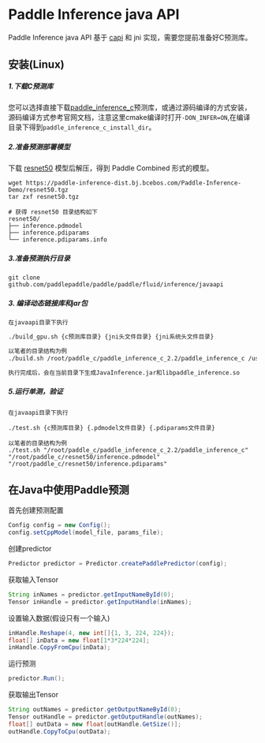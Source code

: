 # Paddle Inference java API

Paddle Inference java API 基于 [capi](../capi_exp) 和 jni 实现，需要您提前准备好C预测库。

## 安装(Linux)

##### 1.下载C预测库

您可以选择直接下载[paddle_inference_c](https://github.com/PaddlePaddle/Paddle-Inference-Demo/blob/master/docs/user_guides/download_lib.md)预测库，或通过源码编译的方式安装，源码编译方式参考官网文档，注意这里cmake编译时打开`-DON_INFER=ON`,在编译目录下得到`paddle_inference_c_install_dir`。

##### 2.准备预测部署模型

下载 [resnet50](https://paddle-inference-dist.bj.bcebos.com/Paddle-Inference-Demo/resnet50.tgz) 模型后解压，得到 Paddle Combined 形式的模型。

```
wget https://paddle-inference-dist.bj.bcebos.com/Paddle-Inference-Demo/resnet50.tgz
tar zxf resnet50.tgz

# 获得 resnet50 目录结构如下
resnet50/
├── inference.pdmodel
├── inference.pdiparams
└── inference.pdiparams.info
```

##### 3.准备预测执行目录

```
git clone github.com/paddlepaddle/paddle/paddle/fluid/inference/javaapi
```

##### 3. 编译动态链接库和jar包

```bash
在javaapi目录下执行

./build_gpu.sh {c预测库目录} {jni头文件目录} {jni系统头文件目录}

以笔者的目录结构为例
./build.sh /root/paddle_c/paddle_inference_c_2.2/paddle_inference_c /usr/lib/jvm/java-8-openjdk-amd64/include /usr/lib/jvm/java-8-openjdk-amd64/include/linux

执行完成后，会在当前目录下生成JavaInference.jar和libpaddle_inference.so
```

##### 5.运行单测，验证

```
在javaapi目录下执行

./test.sh {c预测库目录} {.pdmodel文件目录} {.pdiparams文件目录}

以笔者的目录结构为例
./test.sh "/root/paddle_c/paddle_inference_c_2.2/paddle_inference_c"  "/root/paddle_c/resnet50/inference.pdmodel" "/root/paddle_c/resnet50/inference.pdiparams"
```

## 在Java中使用Paddle预测

首先创建预测配置
```java
Config config = new Config();
config.setCppModel(model_file, params_file);
```

创建predictor
```java
Predictor predictor = Predictor.createPaddlePredictor(config);
```

获取输入Tensor
```java
String inNames = predictor.getInputNameById(0);
Tensor inHandle = predictor.getInputHandle(inNames);
```

设置输入数据(假设只有一个输入)
```java
inHandle.Reshape(4, new int[]{1, 3, 224, 224});
float[] inData = new float[1*3*224*224];
inHandle.CopyFromCpu(inData);
```

运行预测
```java
predictor.Run();
```

获取输出Tensor
```java
String outNames = predictor.getOutputNameById(0);
Tensor outHandle = predictor.getOutputHandle(outNames);
float[] outData = new float[outHandle.GetSize()];
outHandle.CopyToCpu(outData);
```
